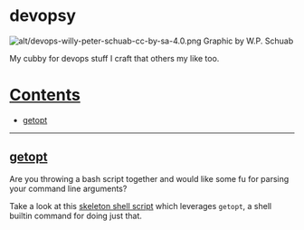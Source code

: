 # devopsy

![alt](cc_img)/devops-willy-peter-schuab-cc-by-sa-4.0.png
Graphic by W.P. Schuab

My cubby for devops stuff I craft that others my like too.

# [Contents](#contents)

- [getopt](#getopt)

-----

## [getopt](#contents)

Are you throwing a bash script together and would like some fu for parsing your command line arguments?

Take a look at this [skeleton shell script](getopt/test_getopt.sh) which leverages ```getopt```, a shell builtin command for doing just that.
